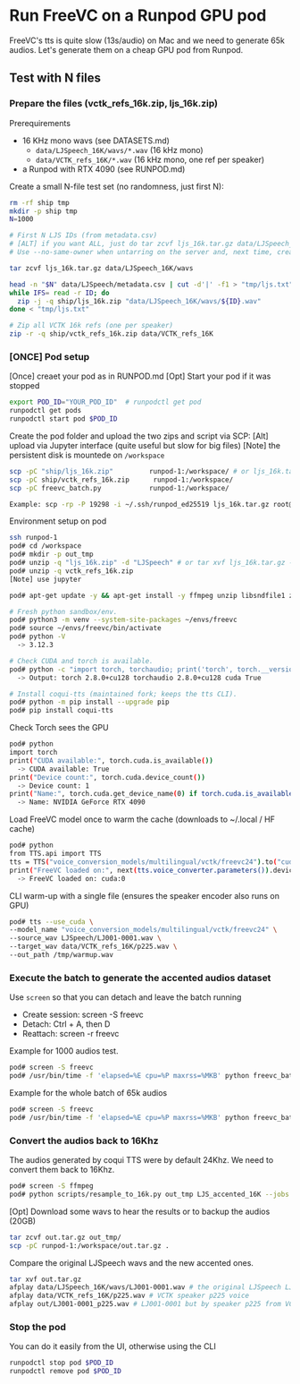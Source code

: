 # Run FreeVC on a Runpod GPU pod 

FreeVC's tts is quite slow (13s/audio) on Mac and we need to generate 65k audios.
Let's generate them on a cheap GPU pod from Runpod.

## Test with N files

###  Prepare the files (vctk_refs_16k.zip, ljs_16k.zip)

Prerequirements
- 16 KHz mono wavs (see DATASETS.md)
  - `data/LJSpeech_16K/wavs/*.wav` (16 kHz mono)
  - `data/VCTK_refs_16K/*.wav` (16 kHz mono, one ref per speaker)
- a Runpod with RTX 4090 (see RUNPOD.md)

Create a small N-file test set (no randomness, just first N):
```bash
rm -rf ship tmp
mkdir -p ship tmp
N=1000

# First N LJS IDs (from metadata.csv)
# [ALT] if you want ALL, just do tar zcvf ljs_16k.tar.gz data/LJSpeech_16K/wavs
# Use --no-same-owner when untarring on the server and, next time, create the tar on macOS with --no-xattrs and excludes for ._* and .DS_Store to keep the archive clean.

tar zcvf ljs_16k.tar.gz data/LJSpeech_16K/wavs

head -n "$N" data/LJSpeech/metadata.csv | cut -d'|' -f1 > "tmp/ljs.txt"
while IFS= read -r ID; do
  zip -j -q ship/ljs_16k.zip "data/LJSpeech_16K/wavs/${ID}.wav"
done < "tmp/ljs.txt"

# Zip all VCTK 16k refs (one per speaker)
zip -r -q ship/vctk_refs_16k.zip data/VCTK_refs_16K
```

### [ONCE] Pod setup

[Once] creaet your pod as in RUNPOD.md
[Opt] Start your pod if it was stopped
```bash
export POD_ID="YOUR_POD_ID"  # runpodctl get pod
runpodctl get pods
runpodctl start pod $POD_ID
```

Create the pod folder and upload the two zips and script via SCP:
[Alt] upload via Jupyter interface (quite useful but slow for big files)
[Note] the persistent disk is mountede on `/workspace`
```bash
scp -pC "ship/ljs_16k.zip"         runpod-1:/workspace/ # or ljs_16k.tar.gz
scp -pC ship/vctk_refs_16k.zip      runpod-1:/workspace/
scp -pC freevc_batch.py            runpod-1:/workspace/

Example: scp -rp -P 19298 -i ~/.ssh/runpod_ed25519 ljs_16k.tar.gz root@213.173.98.21:/workspace/pepito.tar.gz
```

Environment setup on pod
```bash
ssh runpod-1
pod# cd /workspace
pod# mkdir -p out_tmp
pod# unzip -q "ljs_16k.zip" -d "LJSpeech" # or tar xvf ljs_16k.tar.gz -C LJSpeech
pod# unzip -q vctk_refs_16k.zip
[Note] use jupyter

pod# apt-get update -y && apt-get install -y ffmpeg unzip libsndfile1 zip time

# Fresh python sandbox/env. 
pod# python3 -m venv --system-site-packages ~/envs/freevc
pod# source ~/envs/freevc/bin/activate
pod# python -V
  -> 3.12.3

# Check CUDA and torch is available.
pod# python -c "import torch, torchaudio; print('torch', torch.__version__, 'torchaudio', torchaudio.__version__, 'cuda', torch.cuda.is_available())"
  -> Output: torch 2.8.0+cu128 torchaudio 2.8.0+cu128 cuda True

# Install coqui-tts (maintained fork; keeps the tts CLI).
pod# python -m pip install --upgrade pip
pod# pip install coqui-tts
```

Check Torch sees the GPU
```bash
pod# python
import torch
print("CUDA available:", torch.cuda.is_available())
  -> CUDA available: True
print("Device count:", torch.cuda.device_count())
  -> Device count: 1
print("Name:", torch.cuda.get_device_name(0) if torch.cuda.is_available() else "cpu")
  -> Name: NVIDIA GeForce RTX 4090
```

Load FreeVC model once to warm the cache (downloads to ~/.local / HF cache)
```bash
pod# python
from TTS.api import TTS
tts = TTS("voice_conversion_models/multilingual/vctk/freevc24").to("cuda")
print("FreeVC loaded on:", next(tts.voice_converter.parameters()).device)
  -> FreeVC loaded on: cuda:0
```

CLI warm-up with a single file (ensures the speaker encoder also runs on GPU)
```bash
pod# tts --use_cuda \
--model_name "voice_conversion_models/multilingual/vctk/freevc24" \
--source_wav LJSpeech/LJ001-0001.wav \
--target_wav data/VCTK_refs_16K/p225.wav \
--out_path /tmp/warmup.wav
```

### Execute the batch to generate the accented audios dataset

Use `screen` so that you can detach and leave the batch running
- Create session: screen -S freevc
- Detach: Ctrl + A, then D
- Reattach:	screen -r freevc

Example for 1000 audios test.
```bash
pod# screen -S freevc
pod# /usr/bin/time -f 'elapsed=%E cpu=%P maxrss=%MKB' python freevc_batch.py --num 1000 --workers 1 --use_cuda
```

Example for the whole batch of 65k audios
```bash
pod# screen -S freevc
pod# /usr/bin/time -f 'elapsed=%E cpu=%P maxrss=%MKB' python freevc_batch.py --num-random-speakers 5 --workers 1 --use_cuda
```

### Convert the audios back to 16Khz

The audios generated by coqui TTS were by default 24Khz. We need to convert
them back to 16Khz.
```bash
pod# screen -S ffmpeg
pod# python scripts/resample_to_16k.py out_tmp LJS_accented_16K --jobs 32 --delete-src
```

[Opt] Download some wavs to hear the results or to backup the audios (20GB)
```bash
tar zcvf out.tar.gz out_tmp/
scp -pC runpod-1:/workspace/out.tar.gz .
```

Compare the original LJSpeech wavs and the new accented ones.
```bash
tar xvf out.tar.gz
afplay data/LJSpeech_16K/wavs/LJ001-0001.wav # the original LJSpeech LJ001-0001 audio
afplay data/VCTK_refs_16K/p225.wav # VCTK speaker p225 voice
afplay out/LJ001-0001_p225.wav # LJ001-0001 but by speaker p225 from VCTK
```

### Stop the pod

You can do it easily from the UI, otherwise using the CLI
```bash
runpodctl stop pod $POD_ID
runpodctl remove pod $POD_ID
```